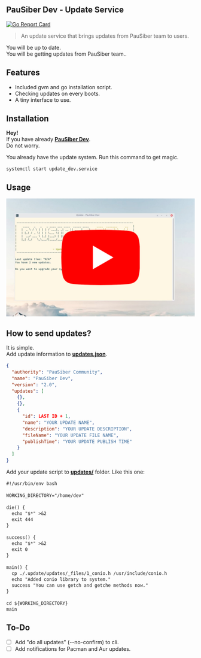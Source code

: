 ## PauSiber Dev - Update Service

[![Go Report Card](https://goreportcard.com/badge/github.com/pausiber/update)](https://goreportcard.com/report/github.com/pausiber/update)

> An update service that brings updates from PauSiber team to users.  


You will be up to date.  
You will be getting updates from PauSiber team..

## Features

- Included gvm and go installation script.
- Checking updates on every boots.
- A tiny interface to use.

## Installation

**Hey!**  
If you have already [**PauSiber Dev**](https://dev.pausiber.xyz/).  
Do not worry.

You already have the update system.
Run this command to get magic.
```shell
systemctl start update_dev.service
```

## Usage

[![usage-video](usage.jpg)](https://www.youtube.com/watch?v=VgaM_Ejru6o)

## How to send updates?

It is simple.  
Add update information to [**updates.json**](./updates/updates.json).  
```json
{
  "authority": "PauSiber Community",
  "name": "PauSiber Dev",
  "version": "2.0",
  "updates": [
    {},
    {},
    {
      "id": LAST ID + 1,
      "name": "YOUR UPDATE NAME",
      "description": "YOUR UPDATE DESCRIPTION",
      "fileName": "YOUR UPDATE FILE NAME",
      "publishTime": "YOUR UPDATE PUBLISH TIME"
    }
  ]
}
```
Add your update script to [**updates/**](./updates) folder.
Like this one:
```shell
#!/usr/bin/env bash

WORKING_DIRECTORY="/home/dev"

die() {
  echo "$*" >&2
  exit 444
}

success() {
  echo "$*" >&2
  exit 0
}

main() {
  cp ./.update/updates/_files/1_conio.h /usr/include/conio.h
  echo "Added conio library to system."
  success "You can use getch and getche methods now."
}

cd ${WORKING_DIRECTORY}
main
```

## To-Do

- [ ] Add "do all updates" (--no-confirm) to cli.
- [ ] Add notifications for Pacman and Aur updates.
